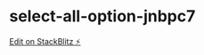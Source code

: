 # select-all-option-jnbpc7

[Edit on StackBlitz ⚡️](https://stackblitz.com/edit/select-all-option-jnbpc7)